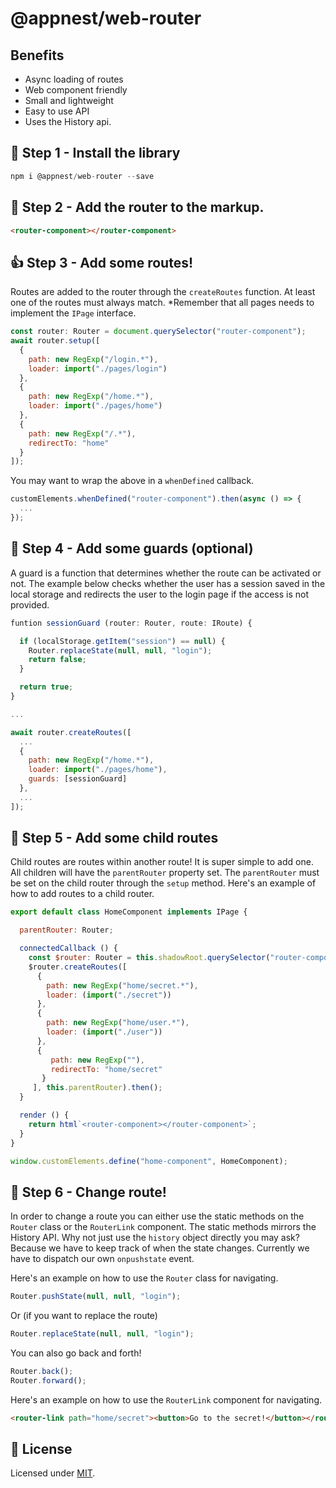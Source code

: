 # @appnest/web-router

## Benefits
- Async loading of routes
- Web component friendly
- Small and lightweight
- Easy to use API
- Uses the History api.

## 🎁 Step 1 -  Install the library

```javascript
npm i @appnest/web-router --save
```

## 👏 Step 2 - Add the router to the markup.

```html
<router-component></router-component>
```

## 👍 Step 3 - Add some routes!

Routes are added to the router through the `createRoutes` function. At least one of the routes must always match. *Remember that all pages needs to implement the `IPage` interface.

```javascript
const router: Router = document.querySelector("router-component");
await router.setup([
  {
    path: new RegExp("/login.*"),
    loader: import("./pages/login")
  },
  {
    path: new RegExp("/home.*"),
    loader: import("./pages/home")
  },
  {
    path: new RegExp("/.*"),
    redirectTo: "home"
  }
]);
```

You may want to wrap the above in a `whenDefined` callback.

```javascript
customElements.whenDefined("router-component").then(async () => {
  ...
});
```

## 🎉 Step 4 - Add some guards (optional)

A guard is a function that determines whether the route can be activated or not. The example below checks whether the user has a session saved in the local storage and redirects the user to the login page if the access is not provided.

```javascript
funtion sessionGuard (router: Router, route: IRoute) {

  if (localStorage.getItem("session") == null) {
    Router.replaceState(null, null, "login");
    return false;
  }

  return true;
}

...

await router.createRoutes([
  ...
  {
    path: new RegExp("/home.*"),
    loader: import("./pages/home"),
    guards: [sessionGuard]
  },
  ...
]);
```

## 👶 Step 5 - Add some child routes

Child routes are routes within another route! It is super simple to add one. All children will have the `parentRouter` property set. The `parentRouter` must be set on the child router through the `setup` method. Here's an example of how to add routes to a child router.

```javascript
export default class HomeComponent implements IPage {

  parentRouter: Router;

  connectedCallback () {
    const $router: Router = this.shadowRoot.querySelector("router-component");
    $router.createRoutes([
      {
        path: new RegExp("home/secret.*"),
        loader: (import("./secret"))
      },
      {
        path: new RegExp("home/user.*"),
        loader: (import("./user"))
      },
      {
         path: new RegExp(""),
         redirectTo: "home/secret"
       }
     ], this.parentRouter).then();
  }

  render () {
    return html`<router-component></router-component>`;
  }
}

window.customElements.define("home-component", HomeComponent);
```

## 🙌 Step 6 - Change route!

In order to change a route you can either use the static methods on the `Router` class or the `RouterLink` component. The static methods mirrors the History API. Why not just use the `history` object directly you may ask? Because we have to keep track of when the state changes. Currently we have to dispatch our own `onpushstate` event.

Here's an example on how to use the `Router` class for navigating.

```javascript
Router.pushState(null, null, "login");
```

Or (if you want to replace the route)

```javascript
Router.replaceState(null, null, "login");
```

You can also go back and forth!

```javascript
Router.back();
Router.forward();
```

Here's an example on how to use the `RouterLink` component for navigating.

```html
<router-link path="home/secret"><button>Go to the secret!</button></router-link>
```

## 🎉 License

Licensed under [MIT](https://opensource.org/licenses/MIT).